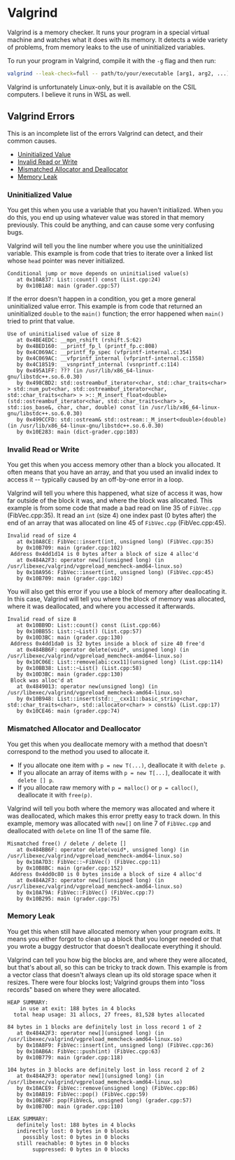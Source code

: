 # Valgrind

Valgrind is a memory checker.  It runs your program in a special virtual machine
and watches what it does with its memory. It detects a wide variety of problems,
from memory leaks to the use of uninitialized variables.

To run your program in Valgrind, compile it with the `-g` flag and then run:

```sh
valgrind --leak-check=full -- path/to/your/executable [arg1, arg2, ...]
```

Valgrind is unfortunately Linux-only, but it is available on the CSIL computers.
I believe it runs in WSL as well.


## Valgrind Errors

This is an incomplete list of  the errors Valgrind can detect,  and their common
causes.

- [Uninitialized Value](#uninitialized-value)
- [Invalid Read or Write](#invalid-read-or-write)
- [Mismatched Allocator and Deallocator](#mismatched-allocator-and-deallocator)
- [Memory Leak](#memory-leak)


### Uninitialized Value

You get this when you use a variable  that you haven't initialized.  When you do
this, you end up using whatever value was stored in that memory previously. This
could be anything, and can cause some very confusing bugs.

Valgrind will tell you the line number where you use the uninitialized variable.
This example is from code that tries to iterate over a linked list  whose `head`
pointer was never initialized.

```
Conditional jump or move depends on uninitialised value(s)
   at 0x10A837: List::count() const (List.cpp:24)
   by 0x10B1A8: main (grader.cpp:57)
```

If the error doesn't happen in a condition, you get a more general uninitialized
value error.  This example is from code that  returned an uninitialized `double`
to the `main()` function;  the error happened when `main()`  tried to print that
value.

```
Use of uninitialised value of size 8
   at 0x4BE4EDC: __mpn_rshift (rshift.S:62)
   by 0x4BED160: __printf_fp_l (printf_fp.c:808)
   by 0x4C069AC: __printf_fp_spec (vfprintf-internal.c:354)
   by 0x4C069AC: __vfprintf_internal (vfprintf-internal.c:1558)
   by 0x4C18519: __vsnprintf_internal (vsnprintf.c:114)
   by 0x495A1FF: ??? (in /usr/lib/x86_64-linux-gnu/libstdc++.so.6.0.30)
   by 0x498CBD2: std::ostreambuf_iterator<char, std::char_traits<char> > std::num_put<char, std::ostreambuf_iterator<char, std::char_traits<char> > >::_M_insert_float<double>(std::ostreambuf_iterator<char, std::char_traits<char> >, std::ios_base&, char, char, double) const (in /usr/lib/x86_64-linux-gnu/libstdc++.so.6.0.30)
   by 0x499CCFD: std::ostream& std::ostream::_M_insert<double>(double) (in /usr/lib/x86_64-linux-gnu/libstdc++.so.6.0.30)
   by 0x10E283: main (dict-grader.cpp:103)
```


### Invalid Read or Write

You get this when you access memory  other than a block you allocated.  It often
means that you have an array, and that you used an invalid index to access it --
typically caused by an off-by-one error in a loop.

Valgrind will tell you where this happened,  what size of access it was, how far
outside of the block it was, and where the block was allocated.  This example is
from some code that made a bad read  on line 35 of `FibVec.cpp` (FibVec.cpp:35).
It read an `int`  (size 4)  one index past  (0 bytes after)  the end of an array
that was allocated on line 45 of `FibVec.cpp` (FibVec.cpp:45).

```
Invalid read of size 4
   at 0x10A8CE: FibVec::insert(int, unsigned long) (FibVec.cpp:35)
   by 0x10B709: main (grader.cpp:102)
 Address 0x4dd1d14 is 0 bytes after a block of size 4 alloc'd
   at 0x484A2F3: operator new[](unsigned long) (in /usr/libexec/valgrind/vgpreload_memcheck-amd64-linux.so)
   by 0x10A956: FibVec::insert(int, unsigned long) (FibVec.cpp:45)
   by 0x10B709: main (grader.cpp:102)
```

You will also get this error if you use a block of memory after deallocating it.
In this case,  Valgrind will tell you  where the block of  memory was allocated,
where it was deallocated, and where you accessed it afterwards.

```
Invalid read of size 8
   at 0x10BB9D: List::count() const (List.cpp:66)
   by 0x10BB55: List::~List() (List.cpp:57)
   by 0x10D3BC: main (grader.cpp:130)
 Address 0x4dd1da0 is 32 bytes inside a block of size 40 free'd
   at 0x484BB6F: operator delete(void*, unsigned long) (in /usr/libexec/valgrind/vgpreload_memcheck-amd64-linux.so)
   by 0x10C06E: List::remove[abi:cxx11](unsigned long) (List.cpp:114)
   by 0x10BB38: List::~List() (List.cpp:58)
   by 0x10D3BC: main (grader.cpp:130)
 Block was alloc'd at
   at 0x4849013: operator new(unsigned long) (in /usr/libexec/valgrind/vgpreload_memcheck-amd64-linux.so)
   by 0x10B948: List::insert(std::__cxx11::basic_string<char, std::char_traits<char>, std::allocator<char> > const&) (List.cpp:17)
   by 0x10CE46: main (grader.cpp:74)
```


### Mismatched Allocator and Deallocator

You get this when you deallocate memory with a method that doesn't correspond to
the method you used to allocate it.

- If you allocate one item with `p = new T(...)`, deallocate it with `delete p`.
- If you allocate an array of items with `p = new T[...]`, deallocate it with `delete [] p`.
- If you allocate raw memory with `p = malloc()` or `p = calloc()`, deallocate it with `free(p)`.

Valgrind  will tell you  both where  the memory  was allocated and  where it was
deallocated, which makes this error pretty easy to track down.  In this example,
memory was allocated with `new[]` on line 7 of `FibVec.cpp` and deallocated with
`delete` on line 11 of the same file.

```
Mismatched free() / delete / delete []
   at 0x484BB6F: operator delete(void*, unsigned long) (in /usr/libexec/valgrind/vgpreload_memcheck-amd64-linux.so)
   by 0x10A7D3: FibVec::~FibVec() (FibVec.cpp:11)
   by 0x10B8BC: main (grader.cpp:152)
 Address 0x4dd0c80 is 0 bytes inside a block of size 4 alloc'd
   at 0x484A2F3: operator new[](unsigned long) (in /usr/libexec/valgrind/vgpreload_memcheck-amd64-linux.so)
   by 0x10A79A: FibVec::FibVec() (FibVec.cpp:7)
   by 0x10B295: main (grader.cpp:75)
```


### Memory Leak

You get this when still have allocated memory when your program exits.  It means
you either forgot to clean up a block that you longer needed or that you wrote a
buggy destructor that doesn't deallocate everything it should.

Valgrind can tell you how big the blocks are, and where they were allocated, but
that's  about all,  so this can be tricky to track down.  This example is from a
vector class that doesn't always clean up its old storage space when it resizes.
There were four blocks lost;  Valgrind groups them into "loss records"  based on
where they were allocated.

```
HEAP SUMMARY:
    in use at exit: 188 bytes in 4 blocks
  total heap usage: 31 allocs, 27 frees, 81,528 bytes allocated

84 bytes in 1 blocks are definitely lost in loss record 1 of 2
   at 0x484A2F3: operator new[](unsigned long) (in /usr/libexec/valgrind/vgpreload_memcheck-amd64-linux.so)
   by 0x10A8F9: FibVec::insert(int, unsigned long) (FibVec.cpp:36)
   by 0x10AB6A: FibVec::push(int) (FibVec.cpp:63)
   by 0x10B779: main (grader.cpp:118)

104 bytes in 3 blocks are definitely lost in loss record 2 of 2
   at 0x484A2F3: operator new[](unsigned long) (in /usr/libexec/valgrind/vgpreload_memcheck-amd64-linux.so)
   by 0x10ACE9: FibVec::remove(unsigned long) (FibVec.cpp:86)
   by 0x10AB19: FibVec::pop() (FibVec.cpp:59)
   by 0x10B26F: pop(FibVec&, unsigned long) (grader.cpp:57)
   by 0x10B70D: main (grader.cpp:110)

LEAK SUMMARY:
   definitely lost: 188 bytes in 4 blocks
   indirectly lost: 0 bytes in 0 blocks
     possibly lost: 0 bytes in 0 blocks
   still reachable: 0 bytes in 0 blocks
        suppressed: 0 bytes in 0 blocks
```
